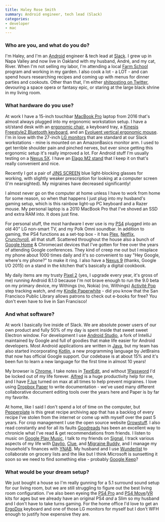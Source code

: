 ```yaml
---
title: Haley Rose Smith
summary: Android engineer, tech lead (Slack)
categories:
- developer
- mac
---
```


### Who are you, and what do you do?

I'm Haley, and I'm an [Android][] engineer & tech lead at [Slack][]. I grew up in Napa Valley and now live in Oakland with my husband, André, and my cat, River. When I'm not selling my labor, I'm attending a local [Farm School](https://18reasons.org/classes-events/2018-05-02/farm-school-2018 "The Farm School program for 2018.") program and working in my garden. I also cook a lot - a LOT - and can spend hours researching recipes and coming up with menus for dinner parties and cookouts. Other than that, I'm either [shitposting on Twitter](https://twitter.com/haley "Haley's Twitter account."), devouring a space opera or fantasy epic, or staring at the large black shrine in my living room.

### What hardware do you use?

At work I have a 15-inch touchbar [MacBook Pro][macbook-pro] laptop from 2016 that's almost always plugged into my ergonomic workstation setup. I have a sit/stand desk with an [ergonomic chair][discovery-back], a keyboard tray, a [Kinesis Freestyle2 Bluetooth keyboard][freestyle2-mac], and an [Evoluent vertical ergonomic mouse][verticalmouse]. I'm in love with the 27-inch [LG monitors][27mu88-w] that are standard at our Slack workstations - mine is mounted on an AmazonBasics monitor arm. I used to get terrible shoulder pain and pinched nerves, but ever since getting this ergonomic setup it's really improved a lot. For Android stuff I'm usually testing on a [Nexus 5X][nexus-5x]. I have an [Elago M2 stand][m2-stand] that I keep it on that's really convenient and nice.

Recently I got a pair of [JINS SCREEN][jins-screen] blue light-blocking glasses for working, with slightly weaker prescription for looking at a computer screen (I'm nearsighted). My migraines have decreased significantly! 

I almost never go on the computer at home unless I have to work from home for some reason, so when that happens I just plug into my husband's gaming setup, which is this rainbow light-up PC keyboard and a Razer mouse. My personal laptop is a 2010 MacBook Pro that I've shoved an SSD and extra RAM into. It does just fine.

For personal stuff, the most hardware I ever use is my [PS4][] plugged into an old 40" LG non-smart TV, and my Polk Omni soundbar. In addition to gaming, the PS4 functions as a set-top box - it has [Plex][], [Netflix][], [Crunchyroll][], all that stuff. Scattered throughout the house also a bunch of [Google Home][google-home] & Chromecast devices that I've gotten for free over the years of attending Google conferences. They kind of creep me out but I misplace my phone about 1000 times daily and it's so convenient to say "Hey Google, where's my phone?" to make it ring. I also have a [Nexus 9][nexus-9] (thanks, Google I/O 2015) on a stand in the kitchen that's basically a digital cookbook. 

My daily items are my trusty [Pixel 2][pixel-2] (yes, I upgrade every year, it's gross of me) running Android 8.1.0 because I'm not brave enough to run the 9.0 beta on my primary device, my Withings (no, Nokia) (no, Withings) [Activité Pop][activite-pop] step tracking watch, and my [Kindle Paperwhite][kindle-paperwhite] - did you know that the San Francisco Public Library allows patrons to check out e-books for free? You don't even have to live in San Francisco!

### And what software?

At work I basically live inside of Slack. We are absolute power users of our own product and fully 50% of my day is spent inside that sweet sweet Electron window. For development I use [Android Studio][android-studio], a fork of IntelliJ maintained by Google and full of goodies that make life easier for Android developers. Most Android applications are written in [Java][], but my team has also started incorporating [Kotlin][], a new programming language by JetBrains that now has official Google support. Our codebase is at about 15% and it's been fun to learn a new language for the first time in almost 10 years! 

My browser is [Chrome][], I take notes in [TextEdit][], and without [1Password][] I'd be locked out of my life forever. [Alfred][] is a huge productivity help for me, and I have [F.lux][] turned on max at all times to help prevent migraines. I love using [Dropbox Paper][dropbox-paper] to write documentation - we've used many different collaborative document editing tools over the years here and Paper is by far my favorite. 

At home, like I said I don't spend a lot of time on the computer, but [Pepperplate][] is this great recipe archiving app that has a backlog of every recipe I've stolen from the internet or come up with myself over the past 5 years. For crop management I use the open source website [Growstuff](http://www.growstuff.org/ "A food-growing community."). I also read constantly and for all its faults [Goodreads][] has been an excellent way to chronicle what I've read & get recommendations from friends. I listen to music on [Google Play Music][google-play-music], I talk to my friends on [Signal][], I track various aspects of my life with [Daylio][daylio-android], [Clue][clue-android], and [Migraine Buddy][migraine-buddy-android], and I manage my household's finances with [YNAB][]. My husband and I use [Wunderlist][] to collaborate on grocery lists and the like but I think Microsoft is sunsetting it soon so we need to find something else - probably [Google Keep][google-keep]? 

### What would be your dream setup?

We just bought a house so I'm really gunning for a 5.1 surround sound setup for our living room, but we are still struggling to figure out the best living room configuration. I've also been eyeing the [PS4 Pro][ps4-pro] and [PS4 Move][playstation-move]/[VR][playstation-vr] kits for ages but we already have an original PS4 _and_ a Slim so my husband and I don't have to take turns gaming. For the home office I'd love to get an [ErgoDox][] keyboard and one of those LG monitors for myself but I don't WFH enough to justify how expensive they are.

[27mu88-w]: https://www.amazon.com/LG-Electronics-27MU88-W-27-Inch-LED-lit/dp/B01LG5RY74 "A 27 inch LED monitor."
[activite-pop]: http://www2.withings.com/us/en/products/activite-pop "A watch-like activity tracker."
[discovery-back]: https://officemaster.com/products/series/7 "An ergonomic chair."
[ergodox]: https://www.ergodox.io/ "A buildable split ergonomic keyboard."
[freestyle2-mac]: https://www.kinesis-ergo.com/shop/freestyle2-for-mac/ "An ergonomic keyboard."
[google-home]: https://store.google.com/product/google_home "A voice assistant device."
[jins-screen]: https://www.jins.com/us/jins-screen#anyScreen "Eyewear to help with blue light eye strain."
[kindle-paperwhite]: https://www.amazon.com/Kindle-Paperwhite-Touch-light/dp/B007OZNZG0 "An e-book reader with a book-like screen."
[m2-stand]: https://www.elago.com/m-stand_iphone/m2-stand-silver "A stand for mobile phones."
[macbook-pro]: https://www.apple.com/macbook-pro/ "A laptop."
[nexus-5x]: https://www.google.com/nexus/5x/ "A 5.2 inch Android smartphone."
[nexus-9]: http://www.google.com/nexus/9/ "An 8.9 inch Android tablet."
[pixel-2]: https://en.wikipedia.org/wiki/Pixel_2 "A 5 inch Android smartphone."
[playstation-move]: https://en.wikipedia.org/wiki/PlayStation_Move "A PlayStation motion controller."
[playstation-vr]: https://www.playstation.com/en-us/explore/playstation-vr/ "A VR headset for the PlayStation."
[ps4-pro]: https://www.playstation.com/en-us/explore/ps4-pro/ "A gaming console."
[ps4]: http://us.playstation.com/ps4/index.htm "A shiny gaming console from Sony."
[verticalmouse]: https://www.evoluent.com/vm3w.html "A unique wireless mouse."
[1password]: https://1password.com "Password management software for Mac OS X."
[alfred]: https://www.alfredapp.com/ "A launcher app for the Mac."
[android-studio]: https://developer.android.com/studio/intro/index.html "An IDE for Android app development."
[android]: https://developers.google.com/android/?csw=1 "A mobile phone platform."
[chrome]: https://www.google.com/intl/en/chrome/browser/ "A WebKit-based browser, where each tab runs in its own thread."
[clue-android]: https://play.google.com/store/apps/details?id=com.clue.android "A period and health tracking app."
[crunchyroll]: https://www.crunchyroll.com/ "An anime streaming service."
[daylio-android]: https://play.google.com/store/apps/details?id=net.daylio "A mood tracking app."
[dropbox-paper]: https://www.dropbox.com/paper "A document collaboration service."
[f.lux]: https://justgetflux.com/ "A tool to make the colour of your screen adapt to the current time of day."
[goodreads]: https://www.goodreads.com/ "A service for tracking the book you've read."
[google-keep]: https://en.wikipedia.org/wiki/Google_Keep "A note-taking service."
[google-play-music]: https://play.google.com/music/listen "An online music player."
[java]: https://www.java.com/en/ "A cross-platform compiled programming language."
[kotlin]: https://kotlinlang.org/ "A compiled programming language."
[migraine-buddy-android]: https://play.google.com/store/apps/details?id=com.healint.migraineapp "A migraine and headache tracking app."
[netflix]: https://www.netflix.com/ "A movie rental and streaming service."
[pepperplate]: http://www.pepperplate.com/ "An online recipe and menu service."
[plex]: https://plex.tv/ "Media center software."
[signal]: https://en.wikipedia.org/wiki/Signal_%28software%29 "An encrypted messaging service."
[slack]: https://slack.com/ "A collaboration service."
[textedit]: https://support.apple.com/en-us/HT2523 "A text editor included with Mac OS X."
[wunderlist]: https://www.wunderlist.com/ "A cloud-syncing to-do manager."
[ynab]: https://www.youneedabudget.com/ "A service for helping people save money."
